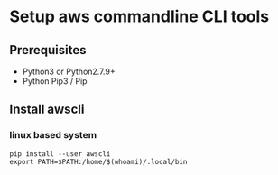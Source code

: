 # Setup aws commandline CLI tools

## Prerequisites
* Python3 or Python2.7.9+
* Python Pip3 / Pip

## Install awscli

### linux based system

```
pip install --user awscli
export PATH=$PATH:/home/$(whoami)/.local/bin
```

